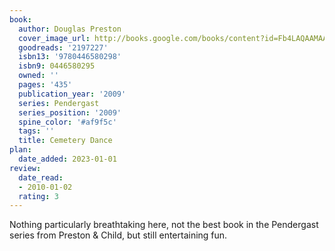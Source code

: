 ```yaml
---
book:
  author: Douglas Preston
  cover_image_url: http://books.google.com/books/content?id=Fb4LAQAAMAAJ&printsec=frontcover&img=1&zoom=1&source=gbs_api
  goodreads: '2197227'
  isbn13: '9780446580298'
  isbn9: 0446580295
  owned: ''
  pages: '435'
  publication_year: '2009'
  series: Pendergast
  series_position: '2009'
  spine_color: '#af9f5c'
  tags: ''
  title: Cemetery Dance
plan:
  date_added: 2023-01-01
review:
  date_read:
  - 2010-01-02
  rating: 3
---
```


Nothing particularly breathtaking here, not the best book in the Pendergast series from Preston & Child, but still entertaining fun.
